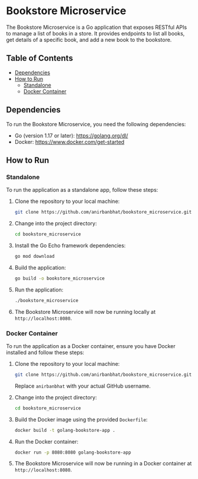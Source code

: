 # Bookstore Microservice

The Bookstore Microservice is a Go application that exposes RESTful APIs to manage a list of books in a store. It provides endpoints to list all books, get details of a specific book, and add a new book to the bookstore.

## Table of Contents
- [Dependencies](#dependencies)
- [How to Run](#how-to-run)
  - [Standalone](#standalone)
  - [Docker Container](#docker-container)

## Dependencies

To run the Bookstore Microservice, you need the following dependencies:

- Go (version 1.17 or later): https://golang.org/dl/
- Docker: https://www.docker.com/get-started

## How to Run

### Standalone

To run the application as a standalone app, follow these steps:

1. Clone the repository to your local machine:

   ```bash
   git clone https://github.com/anirbanbhat/bookstore_microservice.git
   ```

2. Change into the project directory:

   ```bash
   cd bookstore_microservice
   ```

3. Install the Go Echo framework dependencies:

   ```bash
   go mod download
   ```

4. Build the application:

   ```bash
   go build -o bookstore_microservice
   ```

5. Run the application:

   ```bash
   ./bookstore_microservice
   ```

6. The Bookstore Microservice will now be running locally at `http://localhost:8080`.

### Docker Container

To run the application as a Docker container, ensure you have Docker installed and follow these steps:

1. Clone the repository to your local machine:

   ```bash
   git clone https://github.com/anirbanbhat/bookstore_microservice.git
   ```

   Replace `anirbanbhat` with your actual GitHub username.

2. Change into the project directory:

   ```bash
   cd bookstore_microservice
   ```

3. Build the Docker image using the provided `Dockerfile`:

   ```bash
   docker build -t golang-bookstore-app .
   ```

4. Run the Docker container:

   ```bash
   docker run -p 8080:8080 golang-bookstore-app
   ```

5. The Bookstore Microservice will now be running in a Docker container at `http://localhost:8080`.

